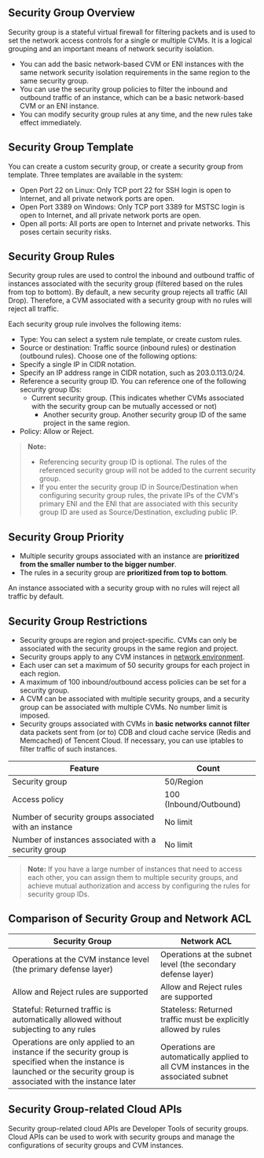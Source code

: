 ## Security Group Overview
Security group is a stateful virtual firewall for filtering packets and is used to set the network access controls for a single or multiple CVMs. It is a logical grouping and an important means of network security isolation.

- You can add the basic network-based CVM or ENI instances with the same network security isolation requirements in the same region to the same security group.
- You can use the security group policies to filter the inbound and outbound traffic of an instance, which can be a basic network-based CVM or an ENI instance.
- You can modify security group rules at any time, and the new rules take effect immediately.

## Security Group Template
You can create a custom security group, or create a security group from template. Three templates are available in the system:

- Open Port 22 on Linux: Only TCP port 22 for SSH login is open to Internet, and all private network ports are open. 
- Open Port 3389 on Windows: Only TCP port 3389 for MSTSC login is open to Internet, and all private network ports are open.
- Open all ports: All ports are open to Internet and private networks. This poses certain security risks.

## Security Group Rules
Security group rules are used to control the inbound and outbound traffic of instances associated with the security group (filtered based on the rules from top to bottom). By default, a new security group rejects all traffic (All Drop). Therefore, a CVM associated with a security group with no rules will reject all traffic.

Each security group rule involves the following items:

 - Type: You can select a system rule template, or create custom rules.
 - Source or destination: Traffic source (inbound rules) or destination (outbound rules). Choose one of the following options:
  - Specify a single IP in CIDR notation.
  - Specify an IP address range in CIDR notation, such as 203.0.113.0/24.
  - Reference a security group ID. You can reference one of the following security group IDs:
     - Current security group. (This indicates whether CVMs associated with the security group can be mutually accessed or not)
       - Another security group. Another security group ID of the same project in the same region.
 - Policy: Allow or Reject.

> **Note:**
>  - Referencing security group ID is optional. The rules of the referenced security group will not be added to the current security group.
>  - If you enter the security group ID in Source/Destination when configuring security group rules, the private IPs of the CVM's primary ENI and the ENI that are associated with this security group ID are used as Source/Destination, excluding public IP.

## Security Group Priority
- Multiple security groups associated with an instance are **prioritized from the smaller number to the bigger number**.
- The rules in a security group are **prioritized from top to bottom**.

An instance associated with a security group with no rules will reject all traffic by default.

## Security Group Restrictions

- Security groups are region and project-specific. CVMs can only be associated with the security groups in the same region and project.
- Security groups apply to any CVM instances in [network environment](/doc/product/213/5227).
- Each user can set a maximum of 50 security groups for each project in each region.
- A maximum of 100 inbound/outbound access policies can be set for a security group.
- A CVM can be associated with multiple security groups, and a security group can be associated with multiple CVMs. No number limit is imposed.
- Security groups associated with CVMs in **basic networks** **cannot filter** data packets sent from (or to) CDB and cloud cache service (Redis and Memcached) of Tencent Cloud. If necessary, you can use iptables to filter traffic of such instances.

| Feature | Count |
| ------------------ | -------------------------------- |
| Security group | 50/Region |
| Access policy | 100 (Inbound/Outbound) |
| Number of security groups associated with an instance | No limit |
| Number of instances associated with a security group | No limit |

> **Note:**
> If you have a large number of instances that need to access each other, you can assign them to multiple security groups, and achieve mutual authorization and access by configuring the rules for security group IDs.

## Comparison of Security Group and Network ACL

| Security Group | Network ACL |
| ------------------------------------------------------------ | ------------------------------------ |
| Operations at the CVM instance level (the primary defense layer) | Operations at the subnet level (the secondary defense layer) |
| Allow and Reject rules are supported | Allow and Reject rules are supported |
| Stateful: Returned traffic is automatically allowed without subjecting to any rules | Stateless: Returned traffic must be explicitly allowed by rules |
| Operations are only applied to an instance if the security group is specified when the instance is launched or the security group is associated with the instance later | Operations are automatically applied to all CVM instances in the associated subnet |

## Security Group-related Cloud APIs
Security group-related cloud APIs are Developer Tools of security groups. Cloud APIs can be used to work with security groups and manage the configurations of security groups and CVM instances. 

